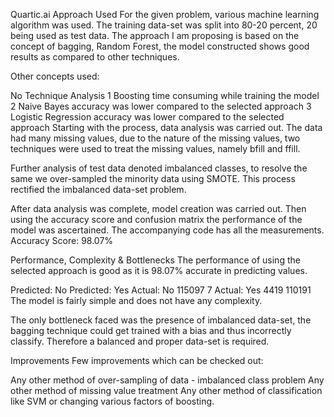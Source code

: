 Quartic.ai
Approach Used
For the given problem, various machine learning algorithm was used.
The training data-set was split into 80-20 percent, 20 being used as test data.
The approach I am proposing is based on the concept of bagging, Random Forest, the model constructed shows good results as compared to other techniques.

Other concepts used:

No	Technique	Analysis
1	Boosting	time consuming while training the model
2	Naive Bayes	accuracy was lower compared to the selected approach
3	Logistic Regression	accuracy was lower compared to the selected approach
Starting with the process, data analysis was carried out. The data had many missing values, due to the nature of the missing values, two techniques were used to treat the missing values, namely bfill and ffill.

Further analysis of test data denoted imbalanced classes, to resolve the same we over-sampled the minority data using SMOTE. This process rectified the imbalanced data-set problem.

After data analysis was complete, model creation was carried out. Then using the accuracy score and confusion matrix the performance of the model was ascertained. The accompanying code has all the measurements.
Accuracy Score: 98.07%

Performance, Complexity & Bottlenecks
The performance of using the selected approach is good as it is 98.07% accurate in predicting values.

Predicted: No	Predicted: Yes
Actual: No	115097	7
Actual: Yes	4419	110191
The model is fairly simple and does not have any complexity.

The only bottleneck faced was the presence of imbalanced data-set, the bagging technique could get trained with a bias and thus incorrectly classify. Therefore a balanced and proper data-set is required.

Improvements
Few improvements which can be checked out:

Any other method of over-sampling of data - imbalanced class problem
Any other method of missing value treatment
Any other method of classification like SVM or changing various factors of boosting.
